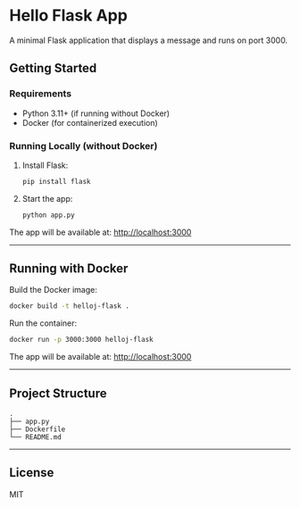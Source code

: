 # Hello Flask App

A minimal Flask application that displays a message and runs on port 3000.

## Getting Started

### Requirements

- Python 3.11+ (if running without Docker)
- Docker (for containerized execution)

### Running Locally (without Docker)

1. Install Flask:
    ```bash
    pip install flask
    ```

2. Start the app:
    ```bash
    python app.py
    ```

The app will be available at: [http://localhost:3000](http://localhost:3000)

---

## Running with Docker

Build the Docker image:

```bash
docker build -t helloj-flask .
```

Run the container:

```bash
docker run -p 3000:3000 helloj-flask
```

The app will be available at: [http://localhost:3000](http://localhost:3000)

---

## Project Structure

```
.
├── app.py
├── Dockerfile
└── README.md
```

---

## License

MIT
